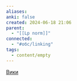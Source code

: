 ```yaml
---
aliases: 
anki: false
created: 2024-06-18 21:06
parent:
  - "[[Lp norm]]"
connected:
  - "#обс/linking"
tags:
  - content/empty
---
```


[Вики](https://ru.wikipedia.org/wiki/%D0%A1%D1%80%D0%B5%D0%B4%D0%BD%D0%B5%D0%B5_%D0%B3%D0%B5%D0%BE%D0%BC%D0%B5%D1%82%D1%80%D0%B8%D1%87%D0%B5%D1%81%D0%BA%D0%BE%D0%B5)